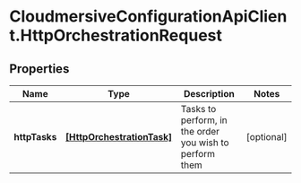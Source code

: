 # CloudmersiveConfigurationApiClient.HttpOrchestrationRequest

## Properties
Name | Type | Description | Notes
------------ | ------------- | ------------- | -------------
**httpTasks** | [**[HttpOrchestrationTask]**](HttpOrchestrationTask.md) | Tasks to perform, in the order you wish to perform them | [optional] 


